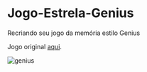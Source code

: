 # Jogo-Estrela-Genius
Recriando seu jogo da memória estilo Genius

Jogo original [aqui](https://jogos.testeqi.com.br/jogo-genius/).

![genius](https://user-images.githubusercontent.com/38790522/92115278-8cd17200-edc8-11ea-94fc-d75892a4ca4b.png)
